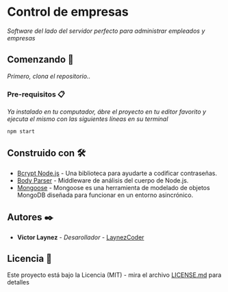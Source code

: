 # Control de empresas

_Software del lado del servidor perfecto para administrar empleados y empresas_

## Comenzando 🚀

_Primero, clona el repositorio.._

### Pre-requisitos 📋

_Ya instalado en tu computador, ábre el proyecto en tu editor favorito y ejecuta el mismo con las siguientes líneas en su terminal_

```
npm start
```
## Construido con 🛠️

* [Bcrypt Node.js](https://www.npmjs.com/package/bcrypt) - Una biblioteca para ayudarte a codificar contraseñas.
* [Body Parser](https://www.npmjs.com/package/body-parser) - Middleware de análisis del cuerpo de Node.js.
* [Mongoose](https://www.npmjs.com/package/mongoose) - Mongoose es una herramienta de modelado de objetos MongoDB diseñada para funcionar en un entorno asincrónico.

## Autores ✒️

* **Victor Laynez** - *Desarollador* - [LaynezCoder](https://github.com/LaynezCoder)

## Licencia 📄

Este proyecto está bajo la Licencia (MIT) - mira el archivo [LICENSE.md](LICENSE.md) para detalles

